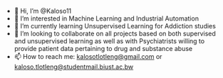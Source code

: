 - 👋 Hi, I’m @Kaloso11
- 👀 I’m interested in Machine Learning and Industrial Automation
- 🌱 I’m currently learning Unsupervised Learning for Addiction studies
- 💞️ I’m looking to collaborate on all projects based on both supervised and unsupervised learning as well as with Psychiatrists willing to provide patient data pertaining to drug and substance abuse
- 📫 How to reach me: kalosotlotleng@gmail.com or kaloso.tlotleng@studentmail.biust.ac.bw

<!---
Kaloso11/Kaloso11 is a ✨ special ✨ repository because its `README.md` (this file) appears on your GitHub profile.
You can click the Preview link to take a look at your changes.
--->
